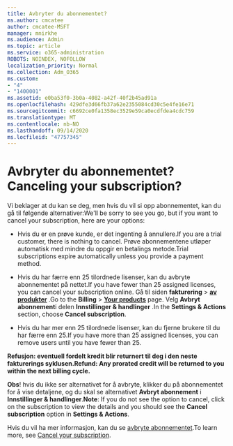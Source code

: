 ```yaml
---
title: Avbryter du abonnementet?
ms.author: cmcatee
author: cmcatee-MSFT
manager: mnirkhe
ms.audience: Admin
ms.topic: article
ms.service: o365-administration
ROBOTS: NOINDEX, NOFOLLOW
localization_priority: Normal
ms.collection: Adm_O365
ms.custom:
- "4"
- "1400001"
ms.assetid: e0ba53f0-3b0a-4082-a42f-40f2b45ad91a
ms.openlocfilehash: 429dfe3d66fb37a62e2355084cd30c5e4fe16e71
ms.sourcegitcommit: c6692ce0fa1358ec3529e59ca0ecdfdea4cdc759
ms.translationtype: MT
ms.contentlocale: nb-NO
ms.lasthandoff: 09/14/2020
ms.locfileid: "47757345"
---
```

# <a name="canceling-your-subscription"></a><span data-ttu-id="2af5a-102">Avbryter du abonnementet?</span><span class="sxs-lookup"><span data-stu-id="2af5a-102">Canceling your subscription?</span></span>

<span data-ttu-id="2af5a-103">Vi beklager at du kan se deg, men hvis du vil si opp abonnementet, kan du gå til følgende alternativer:</span><span class="sxs-lookup"><span data-stu-id="2af5a-103">We'll be sorry to see you go, but if you want to cancel your subscription, here are your options:</span></span>
  
- <span data-ttu-id="2af5a-104">Hvis du er en prøve kunde, er det ingenting å annullere.</span><span class="sxs-lookup"><span data-stu-id="2af5a-104">If you are a trial customer, there is nothing to cancel.</span></span> <span data-ttu-id="2af5a-105">Prøve abonnementene utløper automatisk med mindre du oppgir en betalings metode.</span><span class="sxs-lookup"><span data-stu-id="2af5a-105">Trial subscriptions expire automatically unless you provide a payment method.</span></span>

- <span data-ttu-id="2af5a-106">Hvis du har færre enn 25 tilordnede lisenser, kan du avbryte abonnementet på nettet.</span><span class="sxs-lookup"><span data-stu-id="2af5a-106">If you have fewer than 25 assigned licenses, you can cancel your subscription online.</span></span> <span data-ttu-id="2af5a-107">Gå til siden **fakturering** \> **[av produkter](https://go.microsoft.com/fwlink/p/?linkid=842054)** .</span><span class="sxs-lookup"><span data-stu-id="2af5a-107">Go to the **Billing** \> **[Your products](https://go.microsoft.com/fwlink/p/?linkid=842054)** page.</span></span> <span data-ttu-id="2af5a-108">Velg **Avbryt abonnement**i delen **Innstillinger & handlinger** .</span><span class="sxs-lookup"><span data-stu-id="2af5a-108">In the **Settings & Actions** section, choose **Cancel subscription**.</span></span>

- <span data-ttu-id="2af5a-109">Hvis du har mer enn 25 tilordnede lisenser, kan du fjerne brukere til du har færre enn 25.</span><span class="sxs-lookup"><span data-stu-id="2af5a-109">If you have more than 25 assigned licenses, you can remove users until you have fewer than 25.</span></span>
  
<span data-ttu-id="2af5a-110">**Refusjon: eventuell fordelt kredit blir returnert til deg i den neste fakturerings syklusen.**</span><span class="sxs-lookup"><span data-stu-id="2af5a-110">**Refund: Any prorated credit will be returned to you within the next billing cycle.**</span></span> 

<span data-ttu-id="2af5a-111">**Obs**! hvis du ikke ser alternativet for å avbryte, klikker du på abonnementet for å vise detaljene, og du skal se alternativet **Avbryt abonnement** i **Innstillinger & handlinger**.</span><span class="sxs-lookup"><span data-stu-id="2af5a-111">**Note**: If you do not see the option to cancel, click on the subscription to view the details and you should see the **Cancel subscription** option in **Settings & Actions**.</span></span> 

<span data-ttu-id="2af5a-112">Hvis du vil ha mer informasjon, kan du se [avbryte abonnementet](https://docs.microsoft.com/microsoft-365/commerce/subscriptions/cancel-your-subscription).</span><span class="sxs-lookup"><span data-stu-id="2af5a-112">To learn more, see [Cancel your subscription](https://docs.microsoft.com/microsoft-365/commerce/subscriptions/cancel-your-subscription).</span></span>
